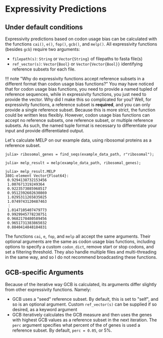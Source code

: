 # Expressivity Predictions

## Under default conditions

Expressivity predictions based on codon usage bias can be calculated with the functions `cai()`, `e()`, `fop()`, `gcb()`, and `melp()`. All expressivity functions (besides `gcb`) require two arguments:

- `filepath(s)`: `String` or `Vector{String}` of filepaths to fasta file(s)
- `ref_vector(s)`: `Vector{Bool}` or `Vector{Vector{Bool}}` identifying reference subsets for each file.

!!! note "Why do expressivity functions accept reference subsets in a different format than codon usage bias functions?"
    You may have noticed that for codon usage bias functions, you need to provide a named tupled of reference sequences, while in expressivity functions, you just need to provide the vector. Why did I make this so complicated for you? Well, for expressivity functions, a reference subset is **required**, and you can only provide a single reference subset. Because this is more strict, the function could be written less flexibly. However, codon usage bias functions can accept no reference subsets, one reference subset, or multiple reference subsets. As such, the named tuple format is necessary to differentiate your input and provide differentiated output.

Let's calculate MELP on our example data, using ribosomal proteins as a reference subset. 

```julia-repl
julia> ribosomal_genes = find_seqs(example_data_path, r"ribosomal");

julia> melp_result = melp(example_data_path, ribosomal_genes);

julia> melp_result.MELP
3801-element Vector{Float64}:
 0.9294138732153456
 1.007671319249364
 0.9223573085968517
 0.9512392602630869
 1.0295311265835025
 1.0749743120487463
 ⋮
 1.0147105407479773
 0.9929945778238751
 0.9682178480589456
 0.9651731383865032
 0.8840414848184831
```

The functions `cai`, `e`, `fop`, and `melp` all accept the same arguments. Their optional arguments are the same as codon usage bias functions, including options to specify a custom `codon_dict`, remove start or stop codons, and set a filtering threshold. They also handle multiple files and multi-threading in the same way, and so I do not recommend broadcasting these functions.

## GCB-specific Arguments

Because of the iterative way GCB is calculated, its arguments differ slightly from other expressivity functions. Namely:

- GCB uses a "seed" reference subset. By default, this is set to "self", and so is an optional argument. Custom `ref_vector(s)` can be supplied if so desired, as a keyword argument
- GCB iteratively calculates the GCB measure and then uses the genes with highest GCB values as a reference subset in the next iteration. The `perc` argument specifies what percent of the of genes is used a reference subset. By default, `perc = 0.05`, or 5%. 


